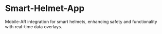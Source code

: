 # Smart-Helmet-App
Mobile-AR integration for smart helmets, enhancing safety and functionality with real-time data overlays.
